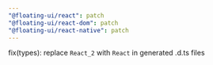 ```yaml
---
"@floating-ui/react": patch
"@floating-ui/react-dom": patch
"@floating-ui/react-native": patch
---
```


fix(types): replace `React_2` with `React` in generated .d.ts files
